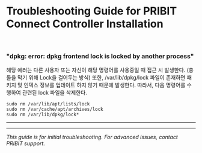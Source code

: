 # Troubleshooting Guide for PRIBIT Connect Controller Installation

<br>

### "dpkg: error: dpkg frontend lock is locked by another process"

해당 에러는 다른 사용자 또는 자신이 해당 명령어를 사용중일 때 접근 시 발생한다. (충돌을 막기 위해 Lock을 걸어두는 방식)
또한, /var/lib/dpkg/lock 파일이 존재하면 패키지 및 인덱스 정보를 업데이트 하지 않기 때문에 발생한다. 
따라서, 다음 명령어를 수행하여 관련된 lock 파일을 삭제한다. 

```
sudo rm /var/lib/apt/lists/lock
sudo rm /var/cache/apt/archives/lock
sudo rm /var/lib/dpkg/lock* 
```

---




---
*This guide is for initial troubleshooting. For advanced issues, contact PRIBIT support.*